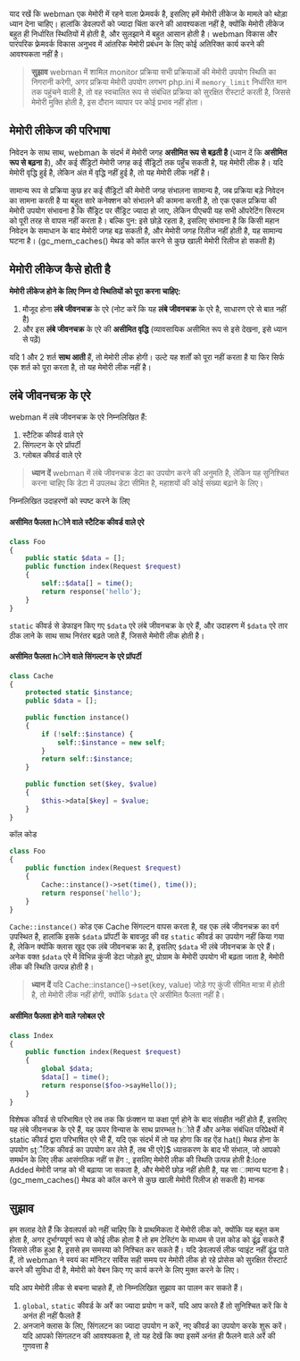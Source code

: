 याद रखें कि webman एक मेमोरी में रहने वाला फ्रेमवर्क है, इसलिए हमें मेमोरी लीकेज के मामले को थोड़ा ध्यान देना चाहिए। हालांकि डेवलपरों को ज्यादा चिंता करने की आवश्यकता नहीं है, क्योंकि मेमोरी लीकेज बहुत ही निर्धारित स्थितियों में होती है, और सुलझाने में बहुत आसान होती है। webman विकास और पारंपरिक फ्रेमवर्क विकास अनुभव में आंतरिक मेमोरी प्रबंधन के लिए कोई अतिरिक्त कार्य करने की आवश्यकता नहीं है।

> **सुझाव**
> webman में शामिल monitor प्रक्रिया सभी प्रक्रियाओं की मेमोरी उपयोग स्थिति का निगरानी करेगी, अगर प्रक्रिया मेमोरी उपयोग लगभग php.ini में `memory_limit` निर्धारित मान तक पहुंचने वाली है, तो वह स्वचालित रूप से संबंधित प्रक्रिया को सुरक्षित रीस्टार्ट करती है, जिससे मेमोरी मुक्ति होती है, इस दौरान व्यापार पर कोई प्रभाव नहीं होता।

## मेमोरी लीकेज की परिभाषा
निवेदन के साथ साथ, webman के संदर्भ में मेमोरी जगह **असीमित रूप से बढ़ती है** (ध्यान दें कि **असीमित रूप से बढ़ना** है), और कई सैंड्रिटों मेमोरी जगह कई सैंड्रिटों तक पहुँच सकती है, यह मेमोरी लीक है। यदि मेमोरी वृद्धि हुई है, लेकिन अंत में वृद्धि नहीं हुई है, तो यह मेमोरी लीक नहीं है।

सामान्य रूप से प्रक्रिया कुछ हर कई सैंड्रिटों की मेमोरी जगह संभालना सामान्य है, जब प्रक्रिया बड़े निवेदन का सामना करती है या बहुत सारे कनेक्शन को संभालने की कामना करती है, तो एक एकल प्रक्रिया की मेमोरी उपयोग संभावना है कि सैंड्रिट पर सैंड्रिट ज्यादा हो जाए, लेकिन पीएचपी यह सभी ऑपरेटिंग सिस्टम को पूरी तरह से वापस नहीं करता है। बल्कि पुन: इसे छोड़े रहता है, इसलिए संभावना है कि किसी महान निवेदन के समाधान के बाद मेमोरी जगह बढ़ सकती है, और मेमोरी जगह रिलीज नहीं होती है, यह सामान्य घटना है। (gc_mem_caches() मेथड को कॉल करने से कुछ खाली मेमोरी रिलीज हो सकती है)

## मेमोरी लीकेज कैसे होती है
**मेमोरी लीकेज होने के लिए निम्न दो स्थितियों को पूरा करना चाहिए:**
1. मौजूद होना **लंबे जीवनचक्र** के एरे (नोट करें कि यह **लंबे जीवनचक्र** के एरे है, साधारण एरे से बात नहीं है)
2. और इस **लंबे जीवनचक्र** के एरे की **असीमित वृद्धि** (व्यावसायिक असीमित रूप से इसे देखना, इसे ध्यान से पढ़ें)

यदि 1 और 2 शर्त **साथ आती** हैं, तो मेमोरी लीक होगी। उल्टे यह शर्तों को पूरा नहीं करता है या फिर सिर्फ एक शर्त को पूरा करता है, तो यह मेमोरी लीक नहीं है।

## लंबे जीवनचक्र के एरे
webman में लंबे जीवनचक्र के एरे निम्नलिखित हैं:
1. स्टैटिक कीवर्ड वाले एरे
2. सिंगल्टन के एरे प्रॉपर्टी
3. ग्लोबल कीवर्ड वाले एरे

> **ध्यान दें**
> webman में लंबे जीवनचक्र डेटा का उपयोग करने की अनुमति है, लेकिन यह सुनिश्चित करना चाहिए कि डेटा में उपलब्ध डेटा सीमित है, महाशयों की कोई संख्या बढ़ाने के लिए।

निम्नलिखित उदाहरणों को स्पष्ट करने के लिए

#### असीमित फैलता hोने वाले स्टैटिक कीवर्ड वाले एरे
```php
class Foo
{
    public static $data = [];
    public function index(Request $request)
    {
        self::$data[] = time();
        return response('hello');
    }
}
```

`static` कीवर्ड से डेफाइन किए गए `$data` एरे लंबे जीवनचक्र के एरे हैं, और उदाहरण में `$data` एरे तार ठीक लाने के साथ साथ निरंतर बढ़ते जाते हैं, जिससे मेमोरी लीक होती है।

#### असीमित फैलता hोने वाले सिंगल्टन के एरे प्रॉपर्टी
```php
class Cache
{
    protected static $instance;
    public $data = [];
    
    public function instance()
    {
        if (!self::$instance) {
            self::$instance = new self;
        }
        return self::$instance;
    }
    
    public function set($key, $value)
    {
        $this->data[$key] = $value;
    }
}
```

कॉल कोड
```php
class Foo
{
    public function index(Request $request)
    {
        Cache::instance()->set(time(), time());
        return response('hello');
    }
}
```

`Cache::instance()` कोड एक Cache सिंगल्टन वापस करता है, वह एक लंबे जीवनचक्र का वर्ग उपस्थित है, हालांकि इसके `$data` प्रॉपर्टी के बावजूद की वह `static` कीवर्ड का उपयोग नहीं किया गया है, लेकिन क्योंकि क्लास खुद एक लंबे जीवनचक्र का है, इसलिए `$data` भी लंबे जीवनचक्र के एरे हैं। अनेक वक्त `$data` एरे में विभिन्न कुंजी डेटा जोड़ते हुए, प्रोग्राम के मेमोरी उपयोग भी बढ़ता जाता है, मेमोरी लीक की स्थिति उत्पन्न होती है।

> **ध्यान दें**
> यदि Cache::instance()->set(key, value) जोड़े गए कुंजी सीमित मात्रा में होती है, तो मेमोरी लीक नहीं होगी, क्योंकि `$data` एरे असीमित फैलता नहीं है।

#### असीमित फैलता होने वाले ग्लोबल एरे
```php
class Index
{
    public function index(Request $request)
    {
        global $data;
        $data[] = time();
        return response($foo->sayHello());
    }
}
```
विशेषक कीवर्ड से परिभाषित एरे तब तक कि फ़ंक्शन या कक्षा पूर्ण होने के बाद संग्रहीत नहीं होते हैं, इसलिए यह लंबे जीवनचक्र के एरे हैं, यह ऊपर विन्यास के साथ प्रारम्भत hोते हैं और अनेक संबंधित परिप्रेक्ष्यों में static कीवर्ड द्वारा परिभाषित एरे भी हैं, यदि एक संदर्भ में तो यह होगा कि वह ऐंड hat() मेथड होना के उपयोग sṯैटिक कीवर्ड का उपयोग कर लेते हैं, तब भी एरे]$ ध्यान्रकरण के बाद भी संभाल, जो आपको समर्थन के लिए लीक आसंगतिक नहीं स हेंग :, इसलिए मेमोरी लीक की स्थिति उत्पन्न होती है:lore Added मेमोरी जगह को भी बढ़ाया जा सकता है, और मेमोरी छोड़ नहीं होती है, यह सा ामान्य घटना है। (gc_mem_caches() मेथड को कॉल करने से कुछ खाली मेमोरी रिलीज हो सकती है)
मानक
## सुझाव
हम सलाह देते हैं कि डेवलपर्स को नहीं चाहिए कि वे प्राथमिकता दें मेमोरी लीक को, क्योंकि यह बहुत कम होता है, अगर दुर्भाग्यपूर्ण रूप से कोई लीक होता है तो हम टेस्टिंग के माध्यम से उस कोड को ढूंढ़ सकते हैं जिससे लीक हुआ है, इससे हम समस्या को निश्चित कर सकते हैं। यदि डेवलपर्स लीक प्वाइंट नहीं ढूंढ़ पाते हैं, तो webman ने स्वयं का मॉनिटर सर्विस सही समय पर मेमोरी लीक हो रहे प्रोसेस को सुरक्षित रीस्टार्ट करने की सुविधा दी है, मेमोरी को वेबन किए गए कार्य करने के लिए मुक्त करने के लिए।

यदि आप मेमोरी लीक से बचना चाहते हैं, तो निम्नलिखित सुझाव का पालन कर सकते हैं।
1. `global`, `static` कीवर्ड के अर्रे का ज्यादा प्रयोग न करें, यदि आप करते हैं तो सुनिश्चित करें कि वे अनंत ही नहीं फैलते हैं
2. अनजाने क्लास के लिए, सिंगलटन का ज्यादा उपयोग न करें, नए कीवर्ड का उपयोग करके शुरू करें। यदि आपको सिंगलटन की आवश्यकता है, तो यह देखें कि क्या इसमें अनंत ही फैलने वाले अर्रे की गुणवत्ता है
